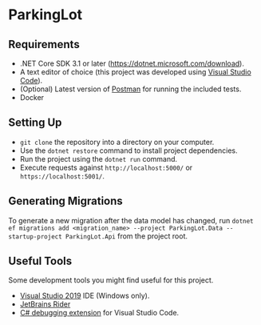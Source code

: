 # ParkingLot

## Requirements
- .NET Core SDK 3.1 or later (https://dotnet.microsoft.com/download).
- A text editor of choice (this project was developed using [Visual Studio Code](https://code.visualstudio.com/)).
- (Optional) Latest version of [Postman](https://www.getpostman.com/) for running the included tests.
- Docker

## Setting Up
- `git clone` the repository into a directory on your computer.
- Use the `dotnet restore` command to install project dependencies.
- Run the project using the `dotnet run` command.
- Execute requests against `http://localhost:5000/` or `https://localhost:5001/`.

## Generating Migrations
To generate a new migration after the data model has changed, run `dotnet ef migrations add <migration_name> --project ParkingLot.Data --startup-project ParkingLot.Api` from the project root.

## Useful Tools
Some development tools you might find useful for this project.
- [Visual Studio 2019](https://visualstudio.microsoft.com/) IDE (Windows only).
- [JetBrains Rider](https://www.jetbrains.com/rider/)
- [C# debugging extension](https://marketplace.visualstudio.com/items?itemName=ms-vscode.csharp) for Visual Studio Code.
